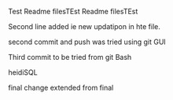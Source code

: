 Test Readme filesTEst Readme filesTEst

Second line added ie new updatipon in hte file.

second commit and push was tried using git GUI

Third commit to be tried from git Bash


heidiSQL

final change
extended from final